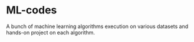 # ML-codes
A bunch of machine learning algorithms execution on various datasets and hands-on project on each algorithm.
